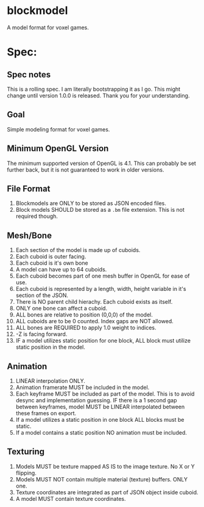 # blockmodel
 A model format for voxel games.



# Spec:

## Spec notes

This is a rolling spec. I am literally bootstrapping it as I go. This might change until version 1.0.0 is released. Thank you for your understanding.

## Goal

Simple modeling format for voxel games.

## Minimum OpenGL Version

The minimum supported version of OpenGL is 4.1. This can probably be set further back, but it is not guaranteed to work in older versions.

## File Format

1. Blockmodels are ONLY to be stored as JSON encoded files.
2. Block models SHOULD be stored as a ``.bm`` file extension. This is not required though.

## Mesh/Bone

1. Each section of the model is made up of cuboids.
2. Each cuboid is outer facing.
3. Each cuboid is it's own bone
4. A model can have up to 64 cuboids.
5. Each cuboid becomes part of one mesh buffer in OpenGL for ease of use.
6. Each cuboid is represented by a length, width, height variable in it's section of the JSON.
7. There is NO parent child hierachy. Each cuboid exists as itself.
8. ONLY one bone can affect a cuboid.
9. ALL bones are relative to position (0,0,0) of the model.
10. ALL cuboids are to be 0 counted. Index gaps are NOT allowed.
11. ALL bones are REQUIRED to apply 1.0 weight to indices.
12. -Z is facing forward.
13. IF a model utilizes static position for one block, ALL block must utilize static position in the model.

## Animation

1. LINEAR interpolation ONLY.
2. Animation framerate MUST be included in the model.
3. Each keyframe MUST be included as part of the model. This is to avoid desync and implementation guessing. IF there is a 1 second gap between keyframes, model MUST be LINEAR interpolated between these frames on export.
4. If a model utilizes a static position in one block ALL blocks must be static.
5. If a model contains a static position NO animation must be included.



## Texturing

1. Models MUST be texture mapped AS IS to the image texture. No X or Y flipping.
2. Models MUST NOT contain multiple material (texture) buffers. ONLY one.
3. Texture coordinates are integrated as part of JSON object inside cuboid.
4. A model MUST contain texture coordinates.